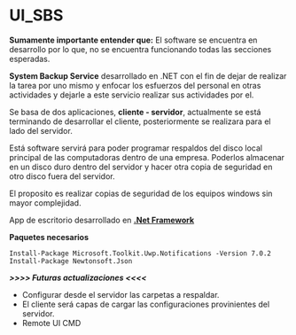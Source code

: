 # UI_SBS

**Sumamente importante entender que:** El software se encuentra en desarrollo por lo que, no se encuentra funcionando todas las secciones esperadas.

**System Backup Service** desarrollado en .NET con el fin de dejar de realizar la tarea por uno mismo y enfocar los esfuerzos del personal en otras actividades y dejarle a este servicio realizar sus actividades por el.

Se basa de dos aplicaciones, **cliente - servidor**, actualmente se está terminando de desarrollar el cliente, posteriormente se realizara para el lado del servidor.

Está software servirá para poder programar respaldos del disco local principal de las computadoras dentro de una empresa. Poderlos almacenar en un disco duro dentro del servidor y hacer otra copia de seguridad en otro disco fuera del servidor.

El proposito es realizar copias de seguridad de los equipos windows sin mayor complejidad.

App de escritorio desarrollado en **[.Net Framework](https://dotnet.microsoft.com/es-es/download/dotnet-framework)**

**Paquetes necesarios**
```
Install-Package Microsoft.Toolkit.Uwp.Notifications -Version 7.0.2
Install-Package Newtonsoft.Json
```


***>>>> Futuras actualizaciones <<<<***

* Configurar desde el servidor las carpetas a respaldar.
* El cliente será capas de cargar las configuraciones provinientes del servidor.
* Remote UI CMD
